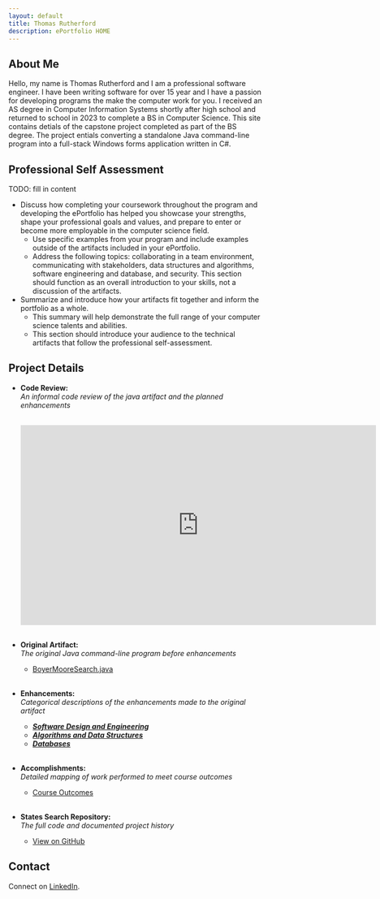 ```yaml
---
layout: default
title: Thomas Rutherford
description: ePortfolio HOME
---
```


## About Me

Hello, my name is Thomas Rutherford and I am a professional software engineer. I have been writing software for over 15 year and I have a passion for developing programs the make the computer work for you. I received an AS degree in Computer Information Systems shortly after high school and returned to school in 2023 to complete a BS in Computer Science. This site contains detials of the capstone project completed as part of the BS degree. The project entials converting a standalone Java command-line program into a full-stack Windows forms application written in C#.

## Professional Self Assessment

TODO: fill in content

- Discuss how completing your coursework throughout the program and developing the ePortfolio has helped you showcase your strengths, shape your professional goals and values, and prepare to enter or become more employable in the computer science field.
  - Use specific examples from your program and include examples outside of the artifacts included in your ePortfolio.
  - Address the following topics: collaborating in a team environment, communicating with stakeholders, data structures and algorithms, software engineering and database, and security. This section should function as an overall introduction to your skills, not a discussion of the artifacts.
- Summarize and introduce how your artifacts fit together and inform the portfolio as a whole.
  - This summary will help demonstrate the full range of your computer science talents and abilities.
  - This section should introduce your audience to the technical artifacts that follow the professional self-assessment.

## Project Details

- **Code Review:**  
  *An informal code review of the java artifact and the planned enhancements*<br><br>
  <div style="text-align: center;">
    <iframe width="700" height="394" src="https://www.youtube.com/embed/Pdgy-y-IToU" title="States Search code review" frameborder="0" allowfullscreen style="margin-bottom:16px;"></iframe>
  </div>

- **Original Artifact:**  
  *The original Java command-line program before enhancements*
  - [BoyerMooreSearch.java](original_artifact.html)<br><br>

- **Enhancements:**  
  *Categorical descriptions of the enhancements made to the original artifact*
  - [***Software Design and Engineering***](cat1_software_design_engineering.html)
  - [***Algorithms and Data Structures***](cat2_algorithms_and_data_structures.html)
  - [***Databases***](cat3_databases.html)<br><br>

- **Accomplishments:**  
*Detailed mapping of work performed to meet course outcomes*
  - [Course Outcomes](course-outcomes.html)<br><br>

- **States Search Repository:**  
  *The full code and documented project history*
  - [View on GitHub](https://github.com/twrutherford81/CS-499-SNHU-Capstone)  

## Contact

Connect on [LinkedIn](https://www.linkedin.com/in/twrutherford81).